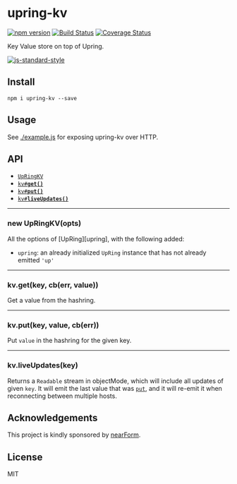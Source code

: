 # upring-kv

[![npm version][npm-badge]][npm-url]
[![Build Status][travis-badge]][travis-url]
[![Coverage Status][coveralls-badge]][coveralls-url]

Key Value store on top of Upring.

[![js-standard-style](https://raw.githubusercontent.com/feross/standard/master/badge.png)](https://github.com/feross/standard)

## Install

```
npm i upring-kv --save
```

## Usage

See [./example.js](./example.js) for exposing upring-kv over HTTP.

## API

  * <a href="#constructor"><code>UpRingKV</code></a>
  * <a href="#get"><code>kv#<b>get()</b></code></a>
  * <a href="#put"><code>kv#<b>put()</b></code></a>
  * <a href="#liveUpdates"><code>kv#<b>liveUpdates()</b></code></a>

-------------------------------------------------------
<a name="constructor"></a>
### new UpRingKV(opts)

All the options of [UpRing][upring], with the following added:

* `upring`: an already initialized `UpRing` instance that has not
  already emitted `'up'`

-------------------------------------------------------
<a name="get"></a>
### kv.get(key, cb(err, value))

Get a value from the hashring.

-------------------------------------------------------
<a name="put"></a>
### kv.put(key, value, cb(err))

Put `value` in the hashring for the given key.

-------------------------------------------------------
<a name="liveUpdates"></a>
### kv.liveUpdates(key)

Returns a `Readable` stream in objectMode, which will include
all updates of given `key`.
It will emit the last value that was [`put`](#put), and it will re-emit
it when reconnecting between multiple hosts.

<a name="acknowledgements"></a>
## Acknowledgements

This project is kindly sponsored by [nearForm](http://nearform.com).

## License

MIT

[coveralls-badge]: https://coveralls.io/repos/github/mcollina/upring-kv/badge.svg?branch=master
[coveralls-url]: https://coveralls.io/github/mcollina/upring-kv?branch=master
[npm-badge]: https://badge.fury.io/js/upring-kv.svg
[npm-url]: https://badge.fury.io/js/upring-kv
[travis-badge]: https://api.travis-ci.org/mcollina/upring-kv.svg
[travis-url]: https://travis-ci.org/mcollina/upring-kv

